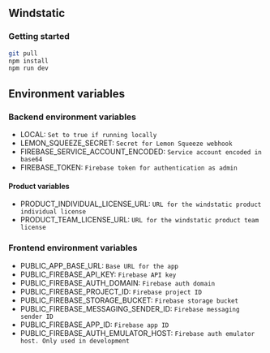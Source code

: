 ## Windstatic
### Getting started
```bash
git pull
npm install
npm run dev
```

## Environment variables

### Backend environment variables
- LOCAL: `Set to true if running locally`
- LEMON_SQUEEZE_SECRET: `Secret for Lemon Squeeze webhook`
- FIREBASE_SERVICE_ACCOUNT_ENCODED: `Service account encoded in base64`
- FIREBASE_TOKEN: `Firebase token for authentication as admin`

#### Product variables
- PRODUCT_INDIVIDUAL_LICENSE_URL: `URL for the windstatic product individual license`
- PRODUCT_TEAM_LICENSE_URL: `URL for the windstatic product team license`

### Frontend environment variables
- PUBLIC_APP_BASE_URL: `Base URL for the app`
- PUBLIC_FIREBASE_API_KEY: `Firebase API key`
- PUBLIC_FIREBASE_AUTH_DOMAIN: `Firebase auth domain`
- PUBLIC_FIREBASE_PROJECT_ID: `Firebase project ID`
- PUBLIC_FIREBASE_STORAGE_BUCKET: `Firebase storage bucket`
- PUBLIC_FIREBASE_MESSAGING_SENDER_ID: `Firebase messaging sender ID`
- PUBLIC_FIREBASE_APP_ID: `Firebase app ID`
- PUBLIC_FIREBASE_AUTH_EMULATOR_HOST: `Firebase auth emulator host. Only used in development`

